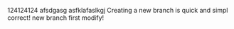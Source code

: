 124124124
afsdgasg
asfklafaslkgj
Creating a new branch is quick and simpl
correct!
new branch
first modify!